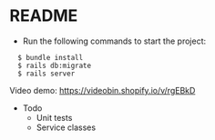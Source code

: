 # README

* Run the following commands to start the project:
```
  $ bundle install
  $ rails db:migrate
  $ rails server
```

Video demo: https://videobin.shopify.io/v/rgEBkD

* Todo
  * Unit tests
  * Service classes
